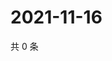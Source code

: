 # 2021-11-16

共 0 条

<!-- BEGIN WEIBO -->
<!-- 最后更新时间 Tue Nov 16 2021 06:08:29 GMT+0800 (China Standard Time) -->

<!-- END WEIBO -->
